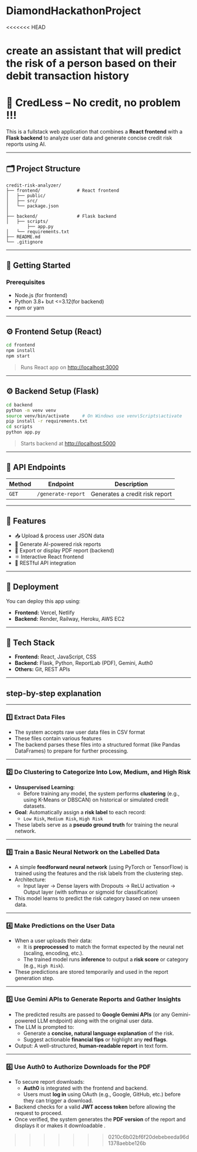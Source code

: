 # DiamondHackathonProject
<<<<<<< HEAD

create an assistant that will predict the risk of a person based on their debit transaction history
=======
# 🧠 CredLess – No credit, no problem !!!

This is a fullstack web application that combines a **React frontend** with a **Flask backend** to analyze user data and generate concise credit risk reports using AI.

---

## 🗂️ Project Structure

```
credit-risk-analyzer/
├── frontend/              # React frontend
│   ├── public/
│   ├── src/
│   └── package.json
│
├── backend/               # Flask backend
│   ├── scripts/
        ├── app.py
│   └── requirements.txt
├── README.md
└── .gitignore
```

---

## 🚀 Getting Started

### Prerequisites

- Node.js (for frontend)
- Python 3.8+ but <=3.12(for backend)
- npm or yarn

---

## ⚙️ Frontend Setup (React)

```bash
cd frontend
npm install
npm start
```

> Runs React app on [http://localhost:3000](http://localhost:3000)

---

## ⚙️ Backend Setup (Flask)

```bash
cd backend
python -m venv venv
source venv/bin/activate     # On Windows use venv\Scripts\activate
pip install -r requirements.txt
cd scripts
python app.py
```

> Starts backend at [http://localhost:5000](http://localhost:5000)

---

## 🔌 API Endpoints

| Method | Endpoint            | Description                            |
|--------|---------------------|----------------------------------------|
| `GET`  | `/generate-report`  | Generates a credit risk report         |

---

## 🎯 Features

- 📥 Upload & process user JSON data
- 🧠 Generate AI-powered risk reports
- 📄 Export or display PDF report (backend)
- ⚛️ Interactive React frontend
- 📡 RESTful API integration

---

## 🚢 Deployment

You can deploy this app using:

- **Frontend:** Vercel, Netlify
- **Backend:** Render, Railway, Heroku, AWS EC2

---

## 🧰 Tech Stack

- **Frontend:** React, JavaScript, CSS
- **Backend:** Flask, Python, ReportLab (PDF), Gemini, Auth0
- **Others:** Git, REST APIs

---

## step-by-step explanation

---

### 1️⃣ **Extract Data Files**

- The system accepts raw user data files in CSV format 
- These files contain various features
- The backend parses these files into a structured format (like Pandas DataFrames) to prepare for further processing.

---

### 2️⃣ **Do Clustering to Categorize Into Low, Medium, and High Risk**

- **Unsupervised Learning**: 
  - Before training any model, the system performs **clustering** (e.g., using K-Means or DBSCAN) on historical or simulated credit datasets.
- **Goal**: Automatically assign a **risk label** to each record:
  - `Low Risk`, `Medium Risk`, `High Risk`
- These labels serve as a **pseudo ground truth** for training the neural network.

---

### 3️⃣ **Train a Basic Neural Network on the Labelled Data**

- A simple **feedforward neural network** (using PyTorch or TensorFlow) is trained using the features and the risk labels from the clustering step.
- Architecture:
  - Input layer → Dense layers with Dropouts → ReLU activation → Output layer (with softmax or sigmoid for classification)
- This model learns to predict the risk category based on new unseen data.

---

### 4️⃣ **Make Predictions on the User Data**

- When a user uploads their data:
  - It is **preprocessed** to match the format expected by the neural net (scaling, encoding, etc.).
  - The trained model runs **inference** to output a **risk score** or category (e.g., `High Risk`).
- These predictions are stored temporarily and used in the report generation step.

---

### 5️⃣ **Use Gemini APIs to Generate Reports and Gather Insights**

- The predicted results are passed to **Google Gemini APIs** (or any Gemini-powered LLM endpoint) along with the original user data.
- The LLM is prompted to:
  - Generate a **concise, natural language explanation** of the risk.
  - Suggest actionable **financial tips** or highlight any **red flags**.
- Output: A well-structured, **human-readable report** in text form.

---

### 6️⃣ **Use Auth0 to Authorize Downloads for the PDF**

- To secure report downloads:
  - **Auth0** is integrated with the frontend and backend.
  - Users must **log in** using OAuth (e.g., Google, GitHub, etc.) before they can trigger a download.
- Backend checks for a valid **JWT access token** before allowing the request to proceed.
- Once verified, the system generates the **PDF version** of the report and displays it or makes it downloadable .

>>>>>>> 0210c6b02bf6f20debebeeda96d1378aebbe126b
